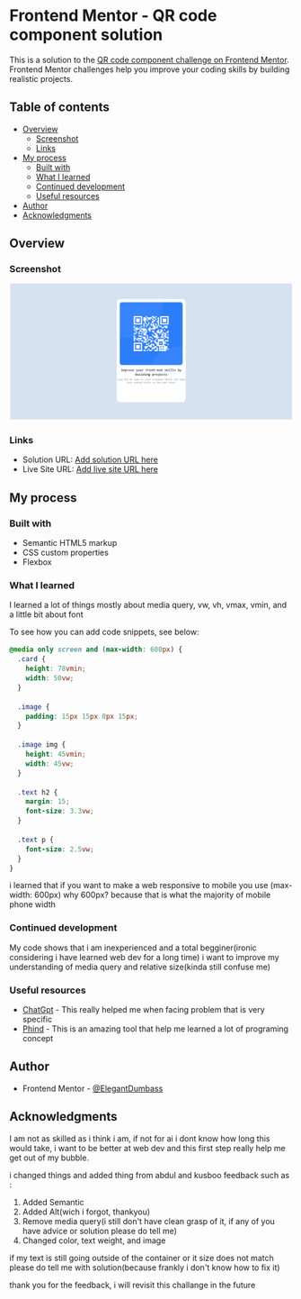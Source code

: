 # Frontend Mentor - QR code component solution

This is a solution to the [QR code component challenge on Frontend Mentor](https://www.frontendmentor.io/challenges/qr-code-component-iux_sIO_H). Frontend Mentor challenges help you improve your coding skills by building realistic projects.

## Table of contents

- [Overview](#overview)
  - [Screenshot](#screenshot)
  - [Links](#links)
- [My process](#my-process)
  - [Built with](#built-with)
  - [What I learned](#what-i-learned)
  - [Continued development](#continued-development)
  - [Useful resources](#useful-resources)
- [Author](#author)
- [Acknowledgments](#acknowledgments)

## Overview

### Screenshot

![](./images/Screenshot%202023-05-10%20120748.png)

### Links

- Solution URL: [Add solution URL here](https://your-solution-url.com)
- Live Site URL: [Add live site URL here]("maybe_soon")

## My process

### Built with

- Semantic HTML5 markup
- CSS custom properties
- Flexbox

### What I learned

I learned a lot of things mostly about media query, vw, vh, vmax, vmin, and a little bit about font

To see how you can add code snippets, see below:

```css
@media only screen and (max-width: 600px) {
  .card {
    height: 78vmin;
    width: 50vw;
  }

  .image {
    padding: 15px 15px 0px 15px;
  }

  .image img {
    height: 45vmin;
    width: 45vw;
  }

  .text h2 {
    margin: 15;
    font-size: 3.3vw;
  }

  .text p {
    font-size: 2.5vw;
  }
}
```

i learned that if you want to make a web responsive to mobile you use (max-width: 600px)
why 600px? because that is what the majority of mobile phone width

### Continued development

My code shows that i am inexperienced and a total begginer(ironic considering i have learned web dev for a long time)
i want to improve my understanding of media query and relative size(kinda still confuse me)

### Useful resources

- [ChatGpt](chat.openai.com) - This really helped me when facing problem that is very specific
- [Phind](https://www.phind.com) - This is an amazing tool that help me learned a lot of programing concept

## Author

- Frontend Mentor - [@ElegantDumbass](https://www.frontendmentor.io/profile/ElegantDumbass)

## Acknowledgments

I am not as skilled as i think i am, if not for ai i dont know how long this would take, i want to be better at web dev and this first step really help me get out of my bubble.

i changed things and added thing from abdul and kusboo feedback
such as :

1. Added Semantic
2. Added Alt(wich i forgot, thankyou)
3. Remove media query(i still don't have clean grasp of it, if any of you have advice or solution please do tell me)
4. Changed color, text weight, and image

if my text is still going outside of the container or it size does not match please do tell me with solution(because frankly i don't know how to fix it)

thank you for the feedback, i will revisit this challange in the future
